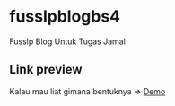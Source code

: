 # fusslpblogbs4
Fusslp Blog Untuk Tugas Jamal

## Link preview
Kalau mau liat gimana bentuknya => [Demo](https://fusslpblogdemo.000webhostapp.com)